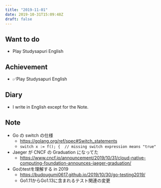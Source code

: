 ```yaml
---
title: "2019-11-01"
date: 2019-10-31T15:09:48Z
draft: false
---
```


## Want to do

* Play Studysapuri English

## Achievement

* ✅Play Studysapuri English

## Diary

* I write in English except for the Note.

## Note

* Go の switch の仕様
  * https://golang.org/ref/spec#Switch_statements
  * `switch x := f(); {  // missing switch expression means "true"`
* Jaeger が CNCF の Graduation になってた
  * https://www.cncf.io/announcement/2019/10/31/cloud-native-computing-foundation-announces-jaeger-graduation/
* Goのtestを理解する in 2019
  * https://budougumi0617.github.io/2019/10/30/go-testing2019/
  * Go1.11からGo1.13に含まれるテスト関連の変更
